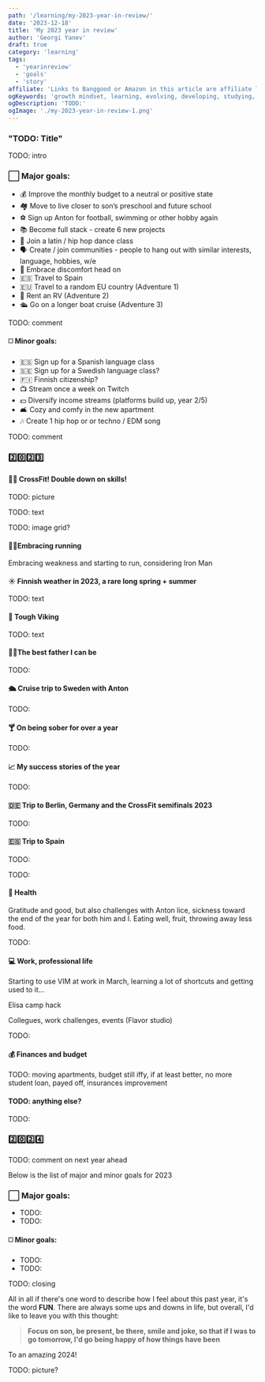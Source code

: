 ```yaml
---
path: '/learning/my-2023-year-in-review/'
date: '2023-12-18'
title: 'My 2023 year in review'
author: 'Georgi Yanev'
draft: true
category: 'learning'
tags:
  - 'yearinreview'
  - 'goals'
  - 'story'
affiliate: 'Links to Banggood or Amazon in this article are affiliate links and would support the blog if used to make a purchase.'
ogKeywords: 'growth mindset, learning, evolving, developing, studying, improvement, goal list, progress, taking a look back, looking ahead, 2017, 2018, 2019, 2020, software development, software engineering, making youtube videos, youtube, fpvtips, starting a youtube channel, electron, nodejs, fpv, fly fpv, google developer challenge scholarship, web dev, blog, passion, grow, twitter, twitch, public speaking, speaking, gatsby, react, GitHub, constant learning, life-long learning, fpvtips.com, community, netlify, nanowrimo, product, ship, launch, brand, branding, education, produce video, youtube tutorial, egghead.io tutorial, breakup, personal growth, mental health, mental wellbeing'
ogDescription: 'TODO:'
ogImage: './my-2023-year-in-review-1.png'
---
```


### "TODO: Title"

TODO: intro

<div class="image-grid">

</div>

### ⬜ Major goals:

- <span class="highlight-warning">💰 Improve the monthly budget to a neutral or positive state</span>
- <span class="highlight-success">🏘 Move to live closer to son’s preschool and future school</span>
- <span class="highlight-success">⚽ Sign up Anton for football, swimming or other hobby again</span>
- <span class="highlight-danger">📚 Become full stack - create 6 new projects</span>
- <span class="highlight-danger">🕺 Join a latin / hip hop dance class</span>
- <span class="highlight-danger">🗣 Create / join communities - people to hang out with similar interests, language, hobbies, w/e</span>
- <span class="highlight-warning">🌵 Embrace discomfort head on</span>
- <span class="highlight-success">🇪🇸 Travel to Spain</span>
- <span class="highlight-success">🇪🇺 Travel to a random EU country (Adventure 1)</span>
- <span class="highlight-danger">🚙 Rent an RV (Adventure 2)</span>
- <span class="highlight-success">🛳️ Go on a longer boat cruise (Adventure 3)</span>

TODO: comment

#### ◻️ Minor goals:

- <span class="highlight-danger">🇪🇸 Sign up for a Spanish language class</span>
- <span class="highlight-danger">🇸🇪 Sign up for a Swedish language class?</span>
- <span class="highlight-danger">🇫🇮 Finnish citizenship?</span>
- <span class="highlight-danger">📺 Stream once a week on Twitch</span>
- <span class="highlight-danger">💵 Diversify income streams (platforms build up, year 2/5)</span>
- <span class="highlight-success">🛋 Cozy and comfy in the new apartment</span>
- <span class="highlight-danger">🎶 Create 1 hip hop or or techno / EDM song</span>

TODO: comment

### 2️⃣0️⃣2️⃣3️⃣

#### 🏋️‍♂️ CrossFit! Double down on skills!

TODO: picture

TODO: text

<div class="image-grid">

TODO: image grid?

</div>

#### 🏃‍♂️Embracing running

Embracing weakness and starting to run, considering Iron Man

#### ☀️ Finnish weather in 2023, a rare long spring + summer

TODO: text

#### 🥈 Tough Viking

TODO: text

#### 👨‍👦The best father I can be

TODO:

#### 🛳️ Cruise trip to Sweden with Anton

TODO:

#### 🍸 On being sober for over a year

TODO:

#### 📈 My success stories of the year

TODO:

#### 🇩🇪 Trip to Berlin, Germany and the CrossFit semifinals 2023

TODO:

#### 🇪🇸 Trip to Spain

TODO:

<div class="image-grid">

TODO:

</div>

#### 🥑 Health

Gratitude and good, but also challenges with Anton lice, sickness toward the end of the year for both him and I. Eating well, fruit, throwing away less food.

TODO:

#### 💻 Work, professional life

Starting to use VIM at work in March, learning a lot of shortcuts and getting used to it...

Elisa camp hack

Collegues, work challenges, events (Flavor studio)

TODO:

<div class="image-grid">

</div>

#### 💰 Finances and budget

TODO: moving apartments, budget still iffy, if at least better, no more student loan, payed off, insurances improvement

<div class="image-grid">

</div>

#### TODO: anything else?

TODO:

### 2️⃣0️⃣2️⃣4️⃣

TODO: comment on next year ahead

Below is the list of major and minor goals for 2023

### ⬜ Major goals:

- TODO:
- TODO:

#### ◻️ Minor goals:

- TODO:
- TODO:

TODO: closing

All in all if there's one word to describe how I feel about this past year, it's the word **FUN**. There are always some ups and downs in life, but overall, I'd like to leave you with this thought:

> **Focus on son, be present, be there, smile and joke, so that if I was to go tomorrow, I'd go being happy of how things have been**

To an amazing 2024!

TODO: picture?

[0]: Linkslist
[1]: #
